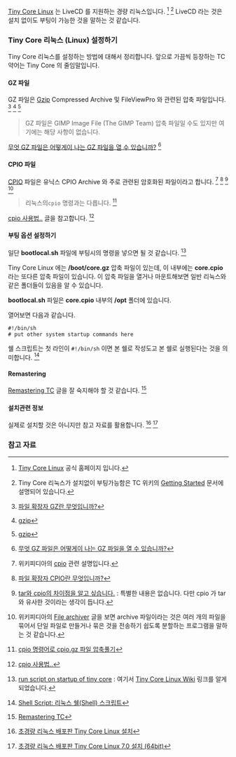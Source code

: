 [Tiny Core Linux](http://tinycorelinux.net) 는 LiveCD 를 지원하는 경량 리눅스입니다. [^tiny] [^tiny-started] LiveCD 라는 것은 설치 없이도 부팅이 가능한 것을 말하는 것 같습니다.

### Tiny Core 리눅스 (Linux) 설정하기

Tiny Core 리눅스를 설정하는 방법에 대해서 정리합니다. 앞으로 가끔씩 등장하는 TC 약어는 Tiny Core 의 줄임말입니다.

#### GZ 파일

GZ 파일은 [Gzip](https://en.wikipedia.org/wiki/Gzip) Compressed Archive 및 FileViewPro 와 관련된 압축 파일입니다. [^solvusoft-gz] [^wikipedia-gzip] [^wikipedia-gzip-ko] 

> GZ 파일은 GIMP Image File (The GIMP Team) 압축 파일일 수도 있지만 여기에는 해당 사항이 없습니다.

[무엇 GZ 파일은 어떻게이 나는 GZ 파일을 열 수 있습니까?](http://www.openthefile.net/ko/extension/gz) [^openthefile-gz]

#### CPIO 파일

[CPIO](https://en.wikipedia.org/wiki/Cpio) 파일은 유닉스 CPIO Archive 와 주로 관련된 암호화된 파일이라고 합니다. [^wikipedia-cpio] [^solvusoft-cpio] [^tar-cpio] [^wikipedia-archiver]

> 리눅스의`cpio` 명령과는 다릅니다. [^byeonely-114]

[cpio 사용법..](http://hellocbc.blogspot.kr/2012/07/cpio.html) 글을 참고합니다. [^hellocbc-cpio]

#### 부팅 옵션 설정하기

일단 **bootlocal.sh** 파일에 부팅시의 명령을 넣으면 될 것 같습니다. [^forum-13920]

Tiny Core Linux 에는 **/boot/core.gz** 압축 파일이 있는데, 이 내부에는 **core.cpio** 라는 또다른 압축 파일이 있습니다. 이 압축 파일을 열거나 마운트해보면 일반 리눅스와 같은 폴더들이 있음을 알 수 있습니다.

**bootlocal.sh** 파일은 **core.cpio** 내부의 **/opt** 폴더에 있습니다.

열어보면 다음과 같습니다.

```
#!/bin/sh
# put other system startup commands here
```

쉘 스크립트는 첫 라인이 `#!/bin/sh` 이면 본 쉘로 작성도고 본 쉘로 실행된다는 것을 의미합니다. [^dreamy-3765734]

#### Remastering

[Remastering TC](http://wiki.tinycorelinux.net/wiki:remastering) 글을 잘 숙지해야 할 것 같습니다. [^tiny-remastering]

#### 설치관련 정보

실제로 설치할 것은 아니지만 참고 자료를 활용합니다. [^kiros33-tiny] [^kiros33-tiny-64]

### 참고 자료

[^tiny]: [Tiny Core Linux](http://tinycorelinux.net) 공식 홈페이지 입니다.

[^wiki-tiny]: [Tiny Core Linux Wiki](http://wiki.tinycorelinux.net) : 이 자료가 많은 도움이 될 것 같습니다.

[^kiros33-tiny-64]: [초경량 리눅스 배포판 Tiny Core Linux 7.0 설치 (64bit)](http://kiros33.tistory.com/entry/초경량-리눅스-배포판-Tiny-Core-Linux-70-설치-64bit)

[^kiros33-tiny]: [초경량 리눅스 배포판 Tiny Core Linux 설치](https://kiros33.blogspot.kr/2016/05/tiny-core-linux.html)

[^forum-13920]: [run script on startup of tiny core](http://forum.tinycorelinux.net/index.php/topic,13920.0.html) : 여기서 [Tiny Core Linux Wiki](http://wiki.tinycorelinux.net) 링크를 알게 되었습니다.

[^hellocbc-cpio]: [cpio 사용법..](http://hellocbc.blogspot.kr/2012/07/cpio.html)

[^solvusoft-cpio]: [파일 확장자 CPIO란 무엇입니까?](http://www.solvusoft.com/ko/file-extensions/file-extension-cpio/)

[^byeonely-114]: [cpio 명령어로 cpio.gz 파일 압축풀기](http://byeonely.tistory.com/114)

[^tar-cpio]: [tar와 cpio의 차이점을 알고 싶습니다.](https://community.hpe.com/t5/HP-UX/tar와-cpio의-차이점을-알고-싶습니다/td-p/1165398?profile.language=ko) : 특별한 내용은 없습니다. 다만 cpio 가 tar 와 유사한 것이라는 생각이 듭니다.

[^wikipedia-cpio]: 위키피디아의 [cpio](https://en.wikipedia.org/wiki/Cpio) 관련 설명입니다.

[^wikipedia-archiver]: 위키피디아의 [File archiver](https://en.wikipedia.org/wiki/File_archiver) 글을 보면 archive 파일이라는 것은 여러 개의 파일을 묶어서 단일 파일로 만들거나 묶은 것을 전송하기 쉽도록 분할하는 프로그램을 말하는 것 같습니다.

[^openthefile-gz]: [무엇 GZ 파일은 어떻게이 나는 GZ 파일을 열 수 있습니까?](http://www.openthefile.net/ko/extension/gz)

[^solvusoft-gz]: [파일 확장자 GZ란 무엇입니까?](http://www.solvusoft.com/ko/file-extensions/file-extension-gz/)

[^wikipedia-gzip]: [gzip](https://en.wikipedia.org/wiki/Gzip)

[^wikipedia-gzip-ko]: [gzip](https://ko.wikipedia.org/wiki/Gzip)

[^dreamy-3765734]: [Shell Script: 리눅스 쉘(Shell) 스크립트](http://www.dreamy.pe.kr/zbxe/CodeClip/3765734)

[^tiny-remastering]: [Remastering TC](http://wiki.tinycorelinux.net/wiki:remastering)

[^tiny-started]: Tiny Core 리눅스가 설치없이 부팅가능함은 TC 위키의 [Getting Started](http://wiki.tinycorelinux.net/wiki:getting_started) 문서에 설명되어 있습니다.